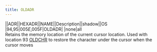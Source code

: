 ```yaml
---
title: OLDADR
---
```

||ADR||HEXADR||NAME||Description||shadow||OS  
|94,95|$005E,$005F|OLDADR| |none|all  
Retains the memory location of the current cursor location. Used with location 93 [OLDCHR](../OLDCHR/index.md) to restore the character under the cursor when the cursor moves  
